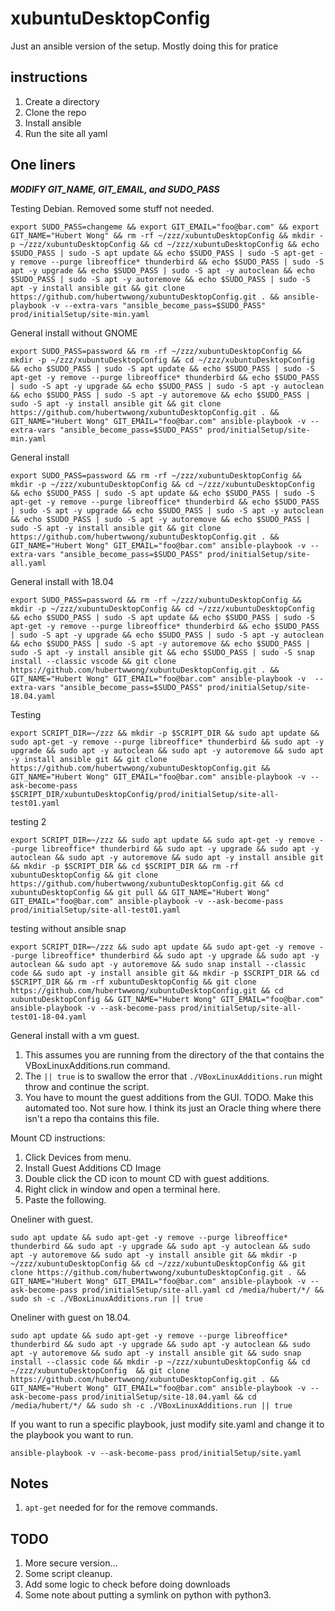 # xubuntuDesktopConfig

Just an ansible version of the setup.
Mostly doing this for pratice

## instructions

1. Create a directory
2. Clone the repo
3. Install ansible
4. Run the site all yaml

## One liners

***MODIFY GIT_NAME, GIT_EMAIL, and SUDO_PASS***

Testing Debian. Removed some stuff not needed.

```
export SUDO_PASS=changeme && export GIT_EMAIL="foo@bar.com" && export GIT_NAME="Hubert Wong" && rm -rf ~/zzz/xubuntuDesktopConfig && mkdir -p ~/zzz/xubuntuDesktopConfig && cd ~/zzz/xubuntuDesktopConfig && echo $SUDO_PASS | sudo -S apt update && echo $SUDO_PASS | sudo -S apt-get -y remove --purge libreoffice* thunderbird && echo $SUDO_PASS | sudo -S apt -y upgrade && echo $SUDO_PASS | sudo -S apt -y autoclean && echo $SUDO_PASS | sudo -S apt -y autoremove && echo $SUDO_PASS | sudo -S apt -y install ansible git && git clone https://github.com/hubertwwong/xubuntuDesktopConfig.git . && ansible-playbook -v --extra-vars "ansible_become_pass=$SUDO_PASS" prod/initialSetup/site-min.yaml
```

General install without GNOME

```
export SUDO_PASS=password && rm -rf ~/zzz/xubuntuDesktopConfig && mkdir -p ~/zzz/xubuntuDesktopConfig && cd ~/zzz/xubuntuDesktopConfig && echo $SUDO_PASS | sudo -S apt update && echo $SUDO_PASS | sudo -S apt-get -y remove --purge libreoffice* thunderbird && echo $SUDO_PASS | sudo -S apt -y upgrade && echo $SUDO_PASS | sudo -S apt -y autoclean && echo $SUDO_PASS | sudo -S apt -y autoremove && echo $SUDO_PASS | sudo -S apt -y install ansible git && git clone https://github.com/hubertwwong/xubuntuDesktopConfig.git . && GIT_NAME="Hubert Wong" GIT_EMAIL="foo@bar.com" ansible-playbook -v --extra-vars "ansible_become_pass=$SUDO_PASS" prod/initialSetup/site-min.yaml
```

General install

```
export SUDO_PASS=password && rm -rf ~/zzz/xubuntuDesktopConfig && mkdir -p ~/zzz/xubuntuDesktopConfig && cd ~/zzz/xubuntuDesktopConfig && echo $SUDO_PASS | sudo -S apt update && echo $SUDO_PASS | sudo -S apt-get -y remove --purge libreoffice* thunderbird && echo $SUDO_PASS | sudo -S apt -y upgrade && echo $SUDO_PASS | sudo -S apt -y autoclean && echo $SUDO_PASS | sudo -S apt -y autoremove && echo $SUDO_PASS | sudo -S apt -y install ansible git && git clone https://github.com/hubertwwong/xubuntuDesktopConfig.git . && GIT_NAME="Hubert Wong" GIT_EMAIL="foo@bar.com" ansible-playbook -v --extra-vars "ansible_become_pass=$SUDO_PASS" prod/initialSetup/site-all.yaml
```

General install with 18.04
```
export SUDO_PASS=password && rm -rf ~/zzz/xubuntuDesktopConfig && mkdir -p ~/zzz/xubuntuDesktopConfig && cd ~/zzz/xubuntuDesktopConfig && echo $SUDO_PASS | sudo -S apt update && echo $SUDO_PASS | sudo -S apt-get -y remove --purge libreoffice* thunderbird && echo $SUDO_PASS | sudo -S apt -y upgrade && echo $SUDO_PASS | sudo -S apt -y autoclean && echo $SUDO_PASS | sudo -S apt -y autoremove && echo $SUDO_PASS | sudo -S apt -y install ansible git && echo $SUDO_PASS | sudo -S snap install --classic vscode && git clone https://github.com/hubertwwong/xubuntuDesktopConfig.git . && GIT_NAME="Hubert Wong" GIT_EMAIL="foo@bar.com" ansible-playbook -v  --extra-vars "ansible_become_pass=$SUDO_PASS" prod/initialSetup/site-18.04.yaml
```

Testing
```
export SCRIPT_DIR=~/zzz && mkdir -p $SCRIPT_DIR && sudo apt update && sudo apt-get -y remove --purge libreoffice* thunderbird && sudo apt -y upgrade && sudo apt -y autoclean && sudo apt -y autoremove && sudo apt -y install ansible git && git clone https://github.com/hubertwwong/xubuntuDesktopConfig.git && GIT_NAME="Hubert Wong" GIT_EMAIL="foo@bar.com" ansible-playbook -v --ask-become-pass $SCRIPT_DIR/xubuntuDesktopConfig/prod/initialSetup/site-all-test01.yaml
```

testing 2
```
export SCRIPT_DIR=~/zzz && sudo apt update && sudo apt-get -y remove --purge libreoffice* thunderbird && sudo apt -y upgrade && sudo apt -y autoclean && sudo apt -y autoremove && sudo apt -y install ansible git && mkdir -p $SCRIPT_DIR && cd $SCRIPT_DIR && rm -rf xubuntuDesktopConfig && git clone https://github.com/hubertwwong/xubuntuDesktopConfig.git && cd xubuntuDesktopConfig && git pull && GIT_NAME="Hubert Wong" GIT_EMAIL="foo@bar.com" ansible-playbook -v --ask-become-pass prod/initialSetup/site-all-test01.yaml
```

testing without ansible snap
```
export SCRIPT_DIR=~/zzz && sudo apt update && sudo apt-get -y remove --purge libreoffice* thunderbird && sudo apt -y upgrade && sudo apt -y autoclean && sudo apt -y autoremove && sudo snap install --classic code && sudo apt -y install ansible git && mkdir -p $SCRIPT_DIR && cd $SCRIPT_DIR && rm -rf xubuntuDesktopConfig && git clone https://github.com/hubertwwong/xubuntuDesktopConfig.git && cd xubuntuDesktopConfig && GIT_NAME="Hubert Wong" GIT_EMAIL="foo@bar.com" ansible-playbook -v --ask-become-pass prod/initialSetup/site-all-test01-18-04.yaml
```


General install with a vm guest. 

1. This assumes you are running from the directory of the that contains the VBoxLinuxAdditions.run command. 
2. The `|| true` is to swallow the error that `./VBoxLinuxAdditions.run` might throw and continue the script.
3. You have to mount the guest additions from the GUI. TODO. Make this automated too. Not sure how. I think its just an Oracle thing where there isn't a repo tha contains this file.

Mount CD instructions:
1. Click Devices from menu.
2. Install Guest Additions CD Image
3. Double click the CD icon to mount CD with guest additions.
4. Right click in window and open a terminal here.
5. Paste the following.

Oneliner with guest.
```
sudo apt update && sudo apt-get -y remove --purge libreoffice* thunderbird && sudo apt -y upgrade && sudo apt -y autoclean && sudo apt -y autoremove && sudo apt -y install ansible git && mkdir -p ~/zzz/xubuntuDesktopConfig && cd ~/zzz/xubuntuDesktopConfig && git clone https://github.com/hubertwwong/xubuntuDesktopConfig.git . && GIT_NAME="Hubert Wong" GIT_EMAIL="foo@bar.com" ansible-playbook -v --ask-become-pass prod/initialSetup/site-all.yaml cd /media/hubert/*/ && sudo sh -c ./VBoxLinuxAdditions.run || true
```

Oneliner with guest on 18.04.
```
sudo apt update && sudo apt-get -y remove --purge libreoffice* thunderbird && sudo apt -y upgrade && sudo apt -y autoclean && sudo apt -y autoremove && sudo apt -y install ansible git && sudo snap install --classic code && mkdir -p ~/zzz/xubuntuDesktopConfig && cd ~/zzz/xubuntuDesktopConfig  && git clone https://github.com/hubertwwong/xubuntuDesktopConfig.git . && GIT_NAME="Hubert Wong" GIT_EMAIL="foo@bar.com" ansible-playbook -v --ask-become-pass prod/initialSetup/site-18.04.yaml && cd /media/hubert/*/ && sudo sh -c ./VBoxLinuxAdditions.run || true
```

If you want to run a specific playbook, just modify site.yaml and change it to the playbook you want to run.
```
ansible-playbook -v --ask-become-pass prod/initialSetup/site.yaml
```

## Notes

1. `apt-get` needed for for the remove commands.

## TODO

1. More secure version...
2. Some script cleanup.
3. Add some logic to check before doing downloads
4. Some note about putting a symlink on python with python3.
